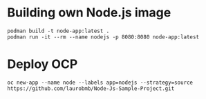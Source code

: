 # Building own Node.js image

	podman build -t node-app:latest .
	podman run -it --rm --name nodejs -p 8080:8080 node-app:latest

# Deploy OCP
	
	oc new-app --name node --labels app=nodejs --strategy=source https://github.com/laurobmb/Node-Js-Sample-Project.git
